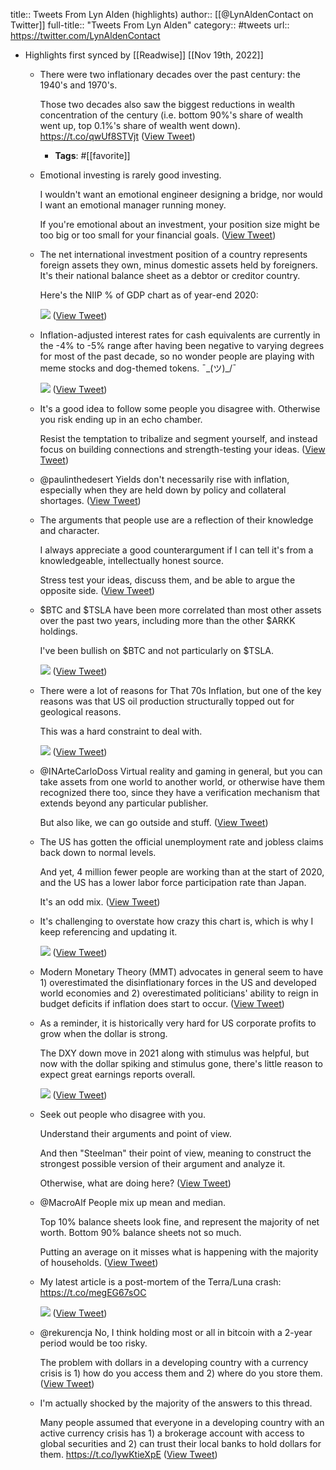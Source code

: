title:: Tweets From Lyn Alden (highlights)
author:: [[@LynAldenContact on Twitter]]
full-title:: "Tweets From Lyn Alden"
category:: #tweets
url:: https://twitter.com/LynAldenContact

- Highlights first synced by [[Readwise]] [[Nov 19th, 2022]]
	- There were two inflationary decades over the past century: the 1940's and 1970's.
	  
	  Those two decades also saw the biggest reductions in wealth concentration of the century (i.e. bottom 90%'s share of wealth went up, top 0.1%'s share of wealth went down). https://t.co/qwUf8STVjt ([View Tweet](https://twitter.com/search?q=There%20were%20two%20inflationary%20decades%20over%20the%20past%20century%3A%20the%201940%27s%20and%201970%27s.%20%20Those%20two%20decades%20also%20saw%20the%20biggest%20reductions%20in%20wealth%20concentration%20of%20the%20century%20%28i.e.%20bottom%2090%25%27s%20share%20of%20wealth%20went%20up%2C%20top%200.1%25%27s%20share%20of%20weal%20%28from%3A%40LynAldenContact%29))
		- **Tags**: #[[favorite]]
	- Emotional investing is rarely good investing. 
	  
	  I wouldn't want an emotional engineer designing a bridge, nor would I want an emotional manager running money. 
	  
	  If you're emotional about an investment, your position size might be too big or too small for your financial goals. ([View Tweet](https://twitter.com/LynAldenContact/status/1373074164551147520))
	- The net international investment position of a country represents foreign assets they own, minus domestic assets held by foreigners. It's their national balance sheet as a debtor or creditor country. 
	  
	  Here's the NIIP % of GDP chart as of year-end 2020: 
	  
	  ![](https://pbs.twimg.com/media/E2bEf7SXIAgBTbE.png) ([View Tweet](https://twitter.com/LynAldenContact/status/1398021225432195075))
	- Inflation-adjusted interest rates for cash equivalents are currently in the -4% to -5% range after having been negative to varying degrees for most of the past decade, so no wonder people are playing with meme stocks and dog-themed tokens. 
	  ¯\_(ツ)_/¯ 
	  
	  ![](https://pbs.twimg.com/media/E3j0pVKXMAIQ6A_.png) ([View Tweet](https://twitter.com/LynAldenContact/status/1403140998230839297))
	- It's a good idea to follow some people you disagree with. Otherwise you risk ending up in an echo chamber.
	  
	  Resist the temptation to tribalize and segment yourself, and instead focus on building connections and strength-testing your ideas. ([View Tweet](https://twitter.com/LynAldenContact/status/1408512329789198340))
	- @paulinthedesert Yields don't necessarily rise with inflation, especially when they are held down by policy and collateral shortages. ([View Tweet](https://twitter.com/LynAldenContact/status/1411047881423966208))
	- The arguments that people use are a reflection of their knowledge and character.
	  
	  I always appreciate a good counterargument if I can tell it's from a knowledgeable, intellectually honest source.
	  
	  Stress test your ideas, discuss them, and be able to argue the opposite side. ([View Tweet](https://twitter.com/LynAldenContact/status/1421168621250830337))
	- $BTC and $TSLA have been more correlated than most other assets over the past two years, including more than the other $ARKK holdings. 
	  
	  I've been bullish on $BTC and not particularly on $TSLA. 
	  
	  ![](https://pbs.twimg.com/media/FB87_ljWUAEAVcV.png) ([View Tweet](https://twitter.com/LynAldenContact/status/1449944891551883264))
	- There were a lot of reasons for That 70s Inflation, but one of the key reasons was that US oil production structurally topped out for geological reasons. 
	  
	  This was a hard constraint to deal with. 
	  
	  ![](https://pbs.twimg.com/media/FCee8RGWQAEemGf.png) ([View Tweet](https://twitter.com/LynAldenContact/status/1452304735416066060))
	- @INArteCarloDoss Virtual reality and gaming in general, but you can take assets from one world to another world, or otherwise have them recognized there too, since they have a verification mechanism that extends beyond any particular publisher.
	  
	  But also like, we can go outside and stuff. ([View Tweet](https://twitter.com/LynAldenContact/status/1455658357138788353))
	- The US has gotten the official unemployment rate and jobless claims back down to normal levels. 
	  
	  And yet, 4 million fewer people are working than at the start of 2020, and the US has a lower labor force participation rate than Japan.
	  
	  It's an odd mix. ([View Tweet](https://twitter.com/LynAldenContact/status/1464794027610488832))
	- It's challenging to overstate how crazy this chart is, which is why I keep referencing and updating it. 
	  
	  ![](https://pbs.twimg.com/media/FNRiKgjWYAUVxG4.png) ([View Tweet](https://twitter.com/LynAldenContact/status/1500932817118801923))
	- Modern Monetary Theory (MMT) advocates in general seem to have 1) overestimated the disinflationary forces in the US and developed world economies and 2) overestimated politicians' ability to reign in budget deficits if inflation does start to occur. ([View Tweet](https://twitter.com/LynAldenContact/status/1507725684751355919))
	- As a reminder, it is historically very hard for US corporate profits to grow when the dollar is strong.
	  
	  The DXY down move in 2021 along with stimulus was helpful, but now with the dollar spiking and stimulus gone, there's little reason to expect great earnings reports overall. 
	  
	  ![](https://pbs.twimg.com/media/FRdjayoWQAYVF79.png) ([View Tweet](https://twitter.com/LynAldenContact/status/1519793695419244545))
	- Seek out people who disagree with you.
	  
	  Understand their arguments and point of view.
	  
	  And then "Steelman" their point of view, meaning to construct the strongest possible version of their argument and analyze it.
	  
	  Otherwise, what are doing here? ([View Tweet](https://twitter.com/LynAldenContact/status/1520160903634862080))
	- @MacroAlf People mix up mean and median.
	  
	  Top 10% balance sheets look fine, and represent the majority of net worth. Bottom 90% balance sheets not so much.
	  
	  Putting an average on it misses what is happening with the majority of households. ([View Tweet](https://twitter.com/LynAldenContact/status/1523396514101403648))
	- My latest article is a post-mortem of the Terra/Luna crash:
	  https://t.co/megEG67sOC 
	  
	  ![](https://pbs.twimg.com/media/FS1AC-xWUAEqBua.png) ([View Tweet](https://twitter.com/LynAldenContact/status/1525947113988923394))
	- @rekurencja No, I think holding most or all in bitcoin with a 2-year period would be too risky.
	  
	  The problem with dollars in a developing country with a currency crisis is 1) how do you access them and 2) where do you store them. ([View Tweet](https://twitter.com/LynAldenContact/status/1592271364961861632))
	- I'm actually shocked by the majority of the answers to this thread.
	  
	  Many people assumed that everyone in a developing country with an active currency crisis has 1) a brokerage account with access to global securities and 2) can trust their local banks to hold dollars for them. https://t.co/lywKtieXpE ([View Tweet](https://twitter.com/LynAldenContact/status/1592278982166450176))